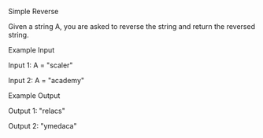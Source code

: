 Simple Reverse

Given a string A, you are asked to reverse the string and return the reversed string.

Example Input

Input 1:
A = "scaler"

Input 2:
A = "academy"

Example Output

Output 1:
"relacs"

Output 2:
"ymedaca"
